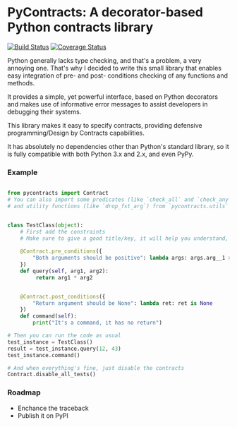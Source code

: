 # PyContracts: A decorator-based Python contracts library

[![Build Status](https://travis-ci.org/AlexandruBurlacu/pycontracts.svg?branch=master)](https://travis-ci.org/AlexandruBurlacu/pycontracts) [![Coverage Status](https://coveralls.io/repos/github/AlexandruBurlacu/pycontracts/badge.svg?branch=master)](https://coveralls.io/github/AlexandruBurlacu/pycontracts?branch=master)

Python generally lacks type checking, and that's a problem, a very annoying one.
That's why I decided to write this small library that enables easy integration of pre- and post- conditions checking of any functions and methods.

It provides a simple, yet powerful interface, based on Python decorators and makes use of informative error messages to assist developers in debugging their systems.

This library makes it easy to specify contracts, providing defensive programming/Design by Contracts capabilities.

It has absolutely no dependencies other than Python's standard library, so it is fully compatible with both Python 3.x and 2.x, and even PyPy.

### Example

```python

from pycontracts import Contract
# You can also import some predicates (like `check_all` and `check_any`)
# and utility functions (like `drop_fst_arg`) from `pycontracts.utils`


class TestClass(object):
    # First add the constraints
    # Make sure to give a good title/key, it will help you understand, and then debug the code
    
    @Contract.pre_conditions({
        "Both arguments should be positive": lambda args: args.arg__1 > 0 and args.arg__2 > 0
    })
    def query(self, arg1, arg2):
         return arg1 * arg2


    @Contract.post_conditions({
        "Return argument should be None": lambda ret: ret is None
    })
    def command(self):
        print("It's a command, it has no return")

# Then you can run the code as usual
test_instance = TestClass()
result = test_instance.query(12, 43)
test_instance.command()

# And when everything's fine, just disable the contracts
Contract.disable_all_tests()

```

### Roadmap
- Enchance the traceback
- Publish it on PyPI
